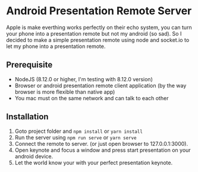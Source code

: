 # Android Presentation Remote Server

Apple is make everthing works perfectly on their echo system, you can turn your phone into a presentation remote but not my android (so sad). So I decided to make a simple presentation remote using node and socket.io to let my phone into a presentation remote. 

## Prerequisite

- NodeJS (8.12.0 or higher, I'm testing with 8.12.0 version)
- Browser or android presentation remote client application (by the way browser is more flexible than native app)
- You mac must on the same network and can talk to each other

## Installation 

1. Goto project folder and `npm install` or `yarn install`
2. Run the server using `npm run serve` or `yarn serve`
3. Connect the remote to server. (or just open browser to 127.0.0.1:3000).
4. Open keynote and focus a window and press start presentation on your android device.
5. Let the world know your with your perfect presentation keynote.
